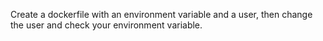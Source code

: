 Create a dockerfile with an environment variable and a user, then change
the user and check your environment variable.

